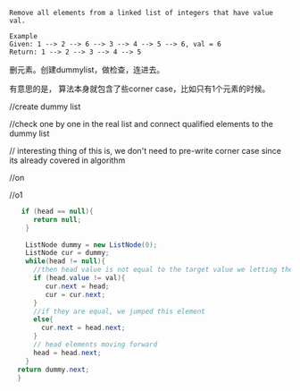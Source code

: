 ```
Remove all elements from a linked list of integers that have value val.

Example
Given: 1 --> 2 --> 6 --> 3 --> 4 --> 5 --> 6, val = 6
Return: 1 --> 2 --> 3 --> 4 --> 5
```

 删元素。创建dummylist，做检查，连进去。

 有意思的是， 算法本身就包含了些corner case，比如只有1个元素的时候。

  //create dummy list

  //check one by one in the real list and connect qualified elements to the dummy list

  // interesting thing of this is, we don't need to pre-write corner case since its already covered in algorithm

  //on 

  //o1

```java
   if (head == null){
      return null;
    }
   
    ListNode dummy = new ListNode(0);
    ListNode cur = dummy;
    while(head != null){
      //then head value is not equal to the target value we letting the dummy list to connect them
      if (head.value != val){
         cur.next = head;
         cur = cur.next;
      }
      //if they are equal, we jumped this element
      else{
        cur.next = head.next;
      }
      // head elements moving forward
      head = head.next;
    }
  return dummy.next;
  }
```

